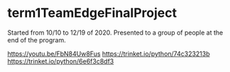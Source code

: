 # term1TeamEdgeFinalProject
Started from 10/10 to 12/19 of 2020. Presented to a group of people at the end of the program.

https://youtu.be/FbN84Uw8Fus
https://trinket.io/python/74c323213b
https://trinket.io/python/6e6f3c8df3
